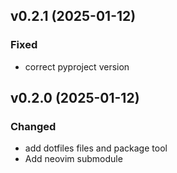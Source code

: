## v0.2.1 (2025-01-12)

### Fixed

- correct pyproject version

## v0.2.0 (2025-01-12)

### Changed

- add dotfiles files and package tool
- Add neovim submodule
